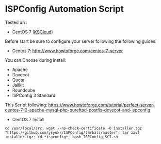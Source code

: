 # ISPConfig Automation Script

Tested on :
- CentOS 7 ([KSCloud](http://www.kscloud.kr/))

Before start be sure to configure your server following the following guides:
- Centos 7: http://www.howtoforge.com/centos-7-server

You can Choose during install:
- Apache
- Dovecot
- Quota
- Jailkit
- Roundcube
- ISPConfig 3 Standard

This Script following:
https://www.howtoforge.com/tutorial/perfect-server-centos-7-3-apache-mysql-php-pureftpd-postfix-dovecot-and-ispconfig

* CentOS 7 Install
```shell
cd /usr/local/src; wget --no-check-certificate -O installer.tgz "https://github.com/ysyukr/ISPConfig/tarball/master"; tar zxvf installer.tgz; cd *ispconfig*; bash ISPConfig_SC7.sh
```